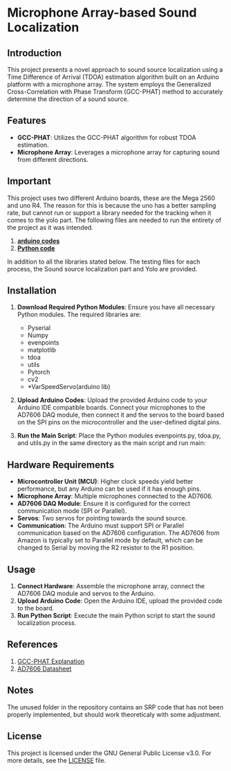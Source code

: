 # Microphone Array-based Sound Localization

## Introduction

This project presents a novel approach to sound source localization using a Time Difference of Arrival (TDOA) estimation algorithm built on an Arduino platform with a microphone array. The system employs the Generalized Cross-Correlation with Phase Transform (GCC-PHAT) method to accurately determine the direction of a sound source.

## Features

- **GCC-PHAT**: Utilizes the GCC-PHAT algorithm for robust TDOA estimation.
- **Microphone Array**: Leverages a microphone array for capturing sound from different directions.

## Important

This project uses two different Arduino boards, these are the Mega 2560 and uno R4. The reason for this is because the uno has a better sampling rate, but cannot run or support a library needed for the tracking when it comes to the yolo part.
The following files are needed to run the entirety of the project as it was intended.

1. **[arduino codes](https://github.com/james-godito/sound_localization/tree/main/arduino/SSL%20and%20yolo)**
2. **[Python code](https://github.com/james-godito/sound_localization/blob/main/Python/main_SSL_and_yolo.py)**

In addition to all the libraries stated below.
The testing files for each process, the Sound source localization part and Yolo are provided.

## Installation

1. **Download Required Python Modules**: Ensure you have all necessary Python modules. The required libraries are:
   * Pyserial
   * Numpy
   * evenpoints
   * matplotlib
   * tdoa
   * utils
   * Pytorch
   * cv2
   * *VarSpeedServo(arduino lib)

3. **Upload Arduino Codes**: Upload the provided Arduino code to your Arduino IDE compatible boards. Connect your microphones to the AD7606 DAQ module, then connect it and the servos to the board based on the SPI pins on the microcontroller and the user-defined digital pins.

4. **Run the Main Script**: Place the Python modules evenpoints.py, tdoa.py, and utils.py in the same directory as the main script and run main:

## Hardware Requirements

- **Microcontroller Unit (MCU)**: Higher clock speeds yield better performance, but any Arduino can be used if it has enough pins.
- **Microphone Array**: Multiple microphones connected to the AD7606.
- **AD7606 DAQ Module**: Ensure it is configured for the correct communication mode (SPI or Parallel).
- **Servos**: Two servos for pointing towards the sound source.
- **Communication**: The Arduino must support SPI or Parallel communication based on the AD7606 configuration. The AD7606 from Amazon is typically set to Parallel mode by default, which can be changed to Serial by moving the R2 resistor to the R1 position.

## Usage

1. **Connect Hardware**: Assemble the microphone array, connect the AD7606 DAQ module and servos to the Arduino.
2. **Upload Arduino Code**: Open the Arduino IDE, upload the provided code to the board.
3. **Run Python Script**: Execute the main Python script to start the sound localization process.

## References

1. [GCC-PHAT Explanation](https://www.proquest.com/docview/304587883?parentSessionId=rFc8F31XVj3N3lu6u2P9rlxSaNrkf9FaCGTloUOT3mk%3D&sourcetype=Dissertations%20&%20Theses)
2. [AD7606 Datasheet](https://www.analog.com/en/products/ad7606.html)

## Notes
The unused folder in the repository contains an SRP code that has not been properly implemented, but should work theoreticaly with some adjustment.

## License

This project is licensed under the GNU General Public License v3.0. For more details, see the [LICENSE](https://www.gnu.org/licenses/gpl-3.0.html) file.

